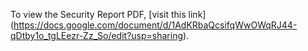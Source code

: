 To view the Security Report PDF,
 [visit this link]
 (https://docs.google.com/document/d/1AdKRbaQcsifqWwOWqRJ44-qDtby1o_tgLEezr-Zz_So/edit?usp=sharing).
